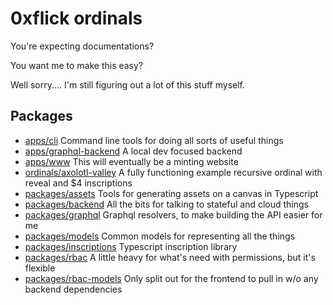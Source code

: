 # 0xflick ordinals

You're expecting documentations?

You want me to make this easy?

Well sorry.... I'm still figuring out a lot of this stuff myself.

## Packages

- [apps/cli](./apps/cli/) Command line tools for doing all sorts of useful things
- [apps/graphql-backend](./apps/graphql-backend/) A local dev focused backend
- [apps/www](./apps/www/) This will eventually be a minting website
- [ordinals/axolotl-valley](./ordinals/axolotl-valley/) A fully functioning example recursive ordinal with reveal and $4 inscriptions
- [packages/assets](./packages/assets/) Tools for generating assets on a canvas in Typescript
- [packages/backend](./packages/backend/) All the bits for talking to stateful and cloud things
- [packages/graphql](./packages/graphql/) Graphql resolvers, to make building the API easier for me
- [packages/models](./packages/models/) Common models for representing all the things
- [packages/inscriptions](./packages/inscriptions/) Typescript inscription library
- [packages/rbac](./packages/rbac/) A little heavy for what's need with permissions, but it's flexible
- [packages/rbac-models](./packages/rbac-models/) Only split out for the frontend to pull in w/o any backend dependencies
